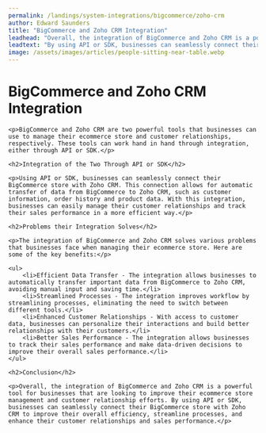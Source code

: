```yaml
---
permalink: /landings/system-integrations/bigcommerce/zoho-crm
author: Edward Saunders
title: "BigCommerce and Zoho CRM Integration"
leadhead: "Overall, the integration of BigCommerce and Zoho CRM is a powerful tool for businesses that are looking to improve their ecommerce store management and customer relationship efforts"
leadtext: "By using API or SDK, businesses can seamlessly connect their BigCommerce store with Zoho CRM to improve their overall efficiency, streamline processes, and enhance their customer relationships and sales performance."
image: /assets/images/articles/people-sitting-near-table.webp
---
```

<div class="arttext">	<h1>BigCommerce and Zoho CRM Integration</h1>

	<p>BigCommerce and Zoho CRM are two powerful tools that businesses can use to manage their ecommerce store and customer relationships, respectively. These tools can work hand in hand through integration, either through API or SDK.</p>

	<h2>Integration of the Two Through API or SDK</h2>

	<p>Using API or SDK, businesses can seamlessly connect their BigCommerce store with Zoho CRM. This connection allows for automatic transfer of data from BigCommerce to Zoho CRM, such as customer information, order history and product data. With this integration, businesses can easily manage their customer relationships and track their sales performance in a more efficient way.</p>

	<h2>Problems their Integration Solves</h2>

	<p>The integration of BigCommerce and Zoho CRM solves various problems that businesses face when managing their ecommerce store. Here are some of the key benefits:</p>

	<ul>
		<li>Efficient Data Transfer - The integration allows businesses to automatically transfer important data from BigCommerce to Zoho CRM, avoiding manual input and saving time.</li>
		<li>Streamlined Processes - The integration improves workflow by streamlining processes, eliminating the need to switch between different tools.</li>
		<li>Enhanced Customer Relationships - With access to customer data, businesses can personalize their interactions and build better relationships with their customers.</li>
		<li>Better Sales Performance - The integration allows businesses to track their sales performance and make data-driven decisions to improve their overall sales performance.</li>
	</ul>

	<h2>Conclusion</h2>

	<p>Overall, the integration of BigCommerce and Zoho CRM is a powerful tool for businesses that are looking to improve their ecommerce store management and customer relationship efforts. By using API or SDK, businesses can seamlessly connect their BigCommerce store with Zoho CRM to improve their overall efficiency, streamline processes, and enhance their customer relationships and sales performance.</p>
</div>